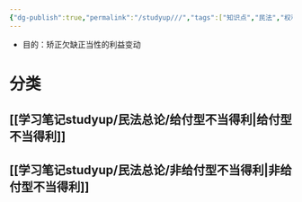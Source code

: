 ```yaml
---
{"dg-publish":true,"permalink":"/studyup///","tags":["知识点","民法","权利","请求权","#权利","#民法权利"]}
---
```


- 目的：矫正欠缺正当性的利益变动
# 分类
## [[学习笔记studyup/民法总论/给付型不当得利\|给付型不当得利]]
## [[学习笔记studyup/民法总论/非给付型不当得利\|非给付型不当得利]]